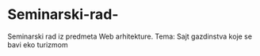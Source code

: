 # Seminarski-rad-
Seminarski rad iz predmeta Web arhitekture. Tema: Sajt gazdinstva koje se bavi eko turizmom

